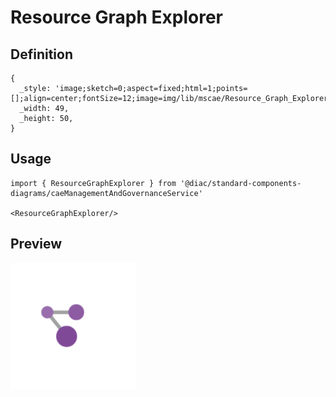 # Resource Graph Explorer

## Definition

```
{
  _style: 'image;sketch=0;aspect=fixed;html=1;points=[];align=center;fontSize=12;image=img/lib/mscae/Resource_Graph_Explorer.svg;strokeColor=none;',
  _width: 49,
  _height: 50,
}
```

## Usage

```
import { ResourceGraphExplorer } from '@diac/standard-components-diagrams/caeManagementAndGovernanceService'

<ResourceGraphExplorer/>
```

## Preview

<img src="./resource-graph-explorer.png" width="200"/>
